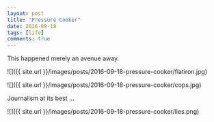 ```yaml
---
layout: post
title: "Pressure Cooker"
date: 2016-09-18
tags: [life]
comments: true
---
```

This happened merely an avenue away.

![]({{ site.url }}/images/posts/2016-09-18-pressure-cooker/flatiron.jpg)

![]({{ site.url }}/images/posts/2016-09-18-pressure-cooker/cops.jpg)

Journalism at its best ...

![]({{ site.url }}/images/posts/2016-09-18-pressure-cooker/lies.png)

